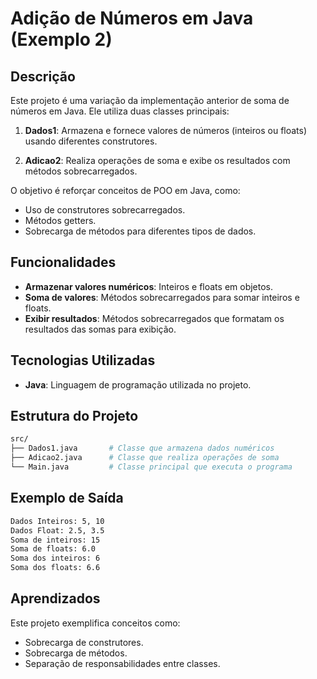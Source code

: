 # Adição de Números em Java (Exemplo 2)

##  Descrição

Este projeto é uma variação da implementação anterior de soma de números em Java. Ele utiliza duas classes principais:

1. **Dados1**: Armazena e fornece valores de números (inteiros ou floats) usando diferentes construtores.

2. **Adicao2**: Realiza operações de soma e exibe os resultados com métodos sobrecarregados.

O objetivo é reforçar conceitos de POO em Java, como:
- Uso de construtores sobrecarregados.
- Métodos getters.
- Sobrecarga de métodos para diferentes tipos de dados.

##  Funcionalidades

- **Armazenar valores numéricos**: Inteiros e floats em objetos.
- **Soma de valores**: Métodos sobrecarregados para somar inteiros e floats.
- **Exibir resultados**: Métodos sobrecarregados que formatam os resultados das somas para exibição.

##  Tecnologias Utilizadas

- **Java**: Linguagem de programação utilizada no projeto.

##  Estrutura do Projeto

```bash
src/
├── Dados1.java       # Classe que armazena dados numéricos
├── Adicao2.java      # Classe que realiza operações de soma
└── Main.java         # Classe principal que executa o programa
```

##  Exemplo de Saída

```bash
Dados Inteiros: 5, 10
Dados Float: 2.5, 3.5
Soma de inteiros: 15
Soma de floats: 6.0
Soma dos inteiros: 6
Soma dos floats: 6.6
```

##  Aprendizados

Este projeto exemplifica conceitos como:
- Sobrecarga de construtores.
- Sobrecarga de métodos.
- Separação de responsabilidades entre classes.